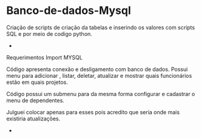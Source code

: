 # Banco-de-dados-Mysql
Criação de scripts de criação da tabelas e inserindo os valores com scripts SQL e por meio de codigo python. 

-

Requerimentos
Import MYSQL

Código apresenta conexão e desligamento com banco de dados.
Possui menu para adicionar , listar, deletar, atualizar e mostrar quais funcionários estão em quais projetos.

Código possui um submenu para da mesma forma configurar e cadastrar o menu de dependentes.

Julguei colocar apenas para esses pois acredito que seria onde mais existiria atualizações. 

-
